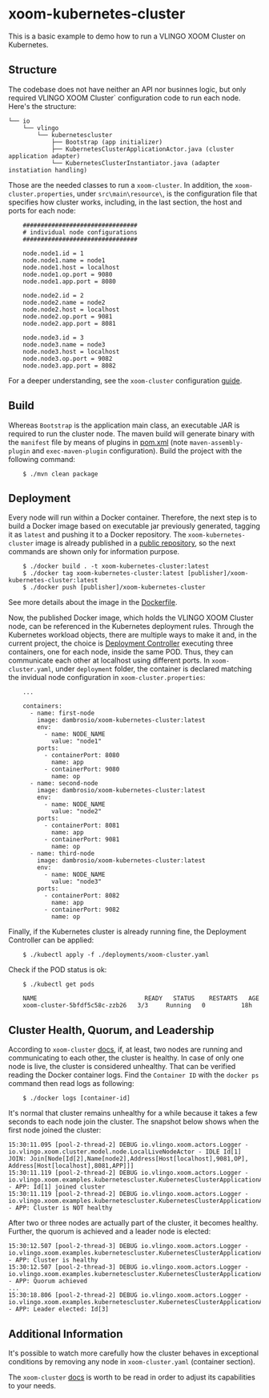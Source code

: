 # xoom-kubernetes-cluster

This is a basic example to demo how to run a VLINGO XOOM Cluster on Kubernetes. 

## Structure

The codebase does not have neither an API nor businnes logic, but only required VLINGO XOOM Cluster` configuration code to run each node. Here's the structure:

    └── io
        └── vlingo
            └── kubernetescluster
                ├── Bootstrap (app initializer)
                ├── KubernetesClusterApplicationActor.java (cluster application adapter)
                └── KubernetesClusterInstantiator.java (adapter instatiation handling) 
     

Those are the needed classes to run a `xoom-cluster`. In addition, the `xoom-cluster.properties`, under `src\main\resource\`, is the configuration file that specifies how cluster works, including, in the last section, the host and ports for each node:

```
    ################################
    # individual node configurations
    ################################

    node.node1.id = 1
    node.node1.name = node1
    node.node1.host = localhost
    node.node1.op.port = 9080
    node.node1.app.port = 8080

    node.node2.id = 2
    node.node2.name = node2
    node.node2.host = localhost
    node.node2.op.port = 9081
    node.node2.app.port = 8081

    node.node3.id = 3
    node.node3.name = node3
    node.node3.host = localhost
    node.node3.op.port = 9082
    node.node3.app.port = 8082

```

For a deeper understanding, see the `xoom-cluster` configuration [guide](https://docs.vlingo.io/xoom-cluster#using-the-xoom-cluster).

## Build

Whereas `Bootstrap` is the application main class, an executable JAR is required to run the cluster node. The maven build will generate binary with the `manifest` file by means of plugins in [pom.xml](https://github.com/vlingo/xoom-examples/blob/master/xoom-kubernetes-cluster/pom.xml) (note `maven-assembly-plugin` and `exec-maven-plugin` configuration). Build the project with the following command: 

```
    $ ./mvn clean package
```

## Deployment

Every node will run within a Docker container. Therefore, the next step is to build a Docker image based on executable jar previously generated, tagging it as `latest` and pushing it to a Docker repository. The `xoom-kubernetes-cluster` image is already published in a [public repository](https://hub.docker.com/repository/docker/dambrosio/xoom-kubernetes-cluster), so the next commands are shown only for information purpose. 

```
    $ ./docker build . -t xoom-kubernetes-cluster:latest
    $ ./docker tag xoom-kubernetes-cluster:latest [publisher]/xoom-kubernetes-cluster:latest
    $ ./docker push [publisher]/xoom-kubernetes-cluster
```

See more details about the image in the [Dockerfile](https://github.com/vlingo/xoom-examples/blob/master/xoom-kubernetes-cluster/Dockerfile).   

Now, the published Docker image, which holds the VLINGO XOOM Cluster node, can be referenced in the Kubernetes deployment rules. Through the Kubernetes workload objects, there are multiple ways to make it and, in the current project, the choice is [Deployment Controller](https://kubernetes.io/docs/concepts/workloads/controllers/deployment/) executing three containers, one for each node, inside the same POD. Thus, they can communicate each other at localhost using different ports. In `xoom-cluster.yaml`, under `deployment` folder, the container is declared matching the invidual node configuration in `xoom-cluster.properties`:

```
    ...
    
    containers:
      - name: first-node
        image: dambrosio/xoom-kubernetes-cluster:latest
        env:
          - name: NODE_NAME
            value: "node1"
        ports:
          - containerPort: 8080
            name: app
          - containerPort: 9080
            name: op
      - name: second-node
        image: dambrosio/xoom-kubernetes-cluster:latest
        env:
          - name: NODE_NAME
            value: "node2"
        ports:
          - containerPort: 8081
            name: app
          - containerPort: 9081
            name: op
      - name: third-node
        image: dambrosio/xoom-kubernetes-cluster:latest
        env:
          - name: NODE_NAME
            value: "node3"
        ports:
          - containerPort: 8082
            name: app
          - containerPort: 9082
            name: op
```

Finally, if the Kubernetes cluster is already running fine, the Deployment Controller can be applied:

```
    $ ./kubectl apply -f ./deployments/xoom-cluster.yaml
```

Check if the POD status is ok:

```
    $ ./kubectl get pods

    NAME                              READY   STATUS    RESTARTS   AGE
    xoom-cluster-5bfdf5c58c-zzb26   3/3     Running   0          18h    
```

## Cluster Health, Quorum, and Leadership

According to `xoom-cluster` [docs](https://docs.vlingo.io/xoom-cluster#resiliency-and-scale), if, at least, two nodes are running and communicating to each other, the cluster is healthy. In case of only one node is live, the cluster is considered unhealthy. That can be verified reading the Docker container logs. Find the `Container ID` with the `docker ps` command then read logs as following: 

```
    $ ./docker logs [container-id]
```    

It's normal that cluster remains unhealthy for a while because it takes a few seconds to each node join the cluster. The snapshot below shows when the first node joined the cluster:

```
15:30:11.095 [pool-2-thread-2] DEBUG io.vlingo.xoom.actors.Logger - io.vlingo.xoom.cluster.model.node.LocalLiveNodeActor - IDLE Id[1] JOIN: Join[Node[Id[2],Name[node2],Address[Host[localhost],9081,OP], Address[Host[localhost],8081,APP]]]
15:30:11.119 [pool-2-thread-2] DEBUG io.vlingo.xoom.actors.Logger - io.vlingo.xoom.examples.kubernetescluster.KubernetesClusterApplicationActor - APP: Id[1] joined cluster
15:30:11.119 [pool-2-thread-2] DEBUG io.vlingo.xoom.actors.Logger - io.vlingo.xoom.examples.kubernetescluster.KubernetesClusterApplicationActor - APP: Cluster is NOT healthy
```

After two or three nodes are actually part of the cluster, it becomes healthy. Further, the quorum is achieved and a leader node is elected:

```
15:30:12.507 [pool-2-thread-3] DEBUG io.vlingo.xoom.actors.Logger - io.vlingo.xoom.examples.kubernetescluster.KubernetesClusterApplicationActor - APP: Cluster is healthy
15:30:12.507 [pool-2-thread-3] DEBUG io.vlingo.xoom.actors.Logger - io.vlingo.xoom.examples.kubernetescluster.KubernetesClusterApplicationActor - APP: Quorum achieved
...
15:30:18.806 [pool-2-thread-2] DEBUG io.vlingo.xoom.actors.Logger - io.vlingo.xoom.examples.kubernetescluster.KubernetesClusterApplicationActor - APP: Leader elected: Id[3]
```

## Additional Information

It's possible to watch more carefully how the cluster behaves in exceptional conditions by removing any node in `xoom-cluster.yaml` (container section).  

The `xoom-cluster` [docs](https://docs.vlingo.io/xoom-cluster) is worth to be read in order to adjust its capabilities to your needs.
